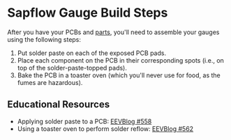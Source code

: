 # Sapflow Gauge Build Steps

After you have your PCBs and [parts](./sapflow_gauge_parts.md), you'll need to assemble your gauges using the following steps:

1. Put solder paste on each of the exposed PCB pads.
2. Place each component on the PCB in their corresponding spots (i.e., on top of the solder-paste-topped pads).
3. Bake the PCB in a toaster oven (which you'll never use for food, as the fumes are hazardous).

## Educational Resources
- Applying solder paste to a PCB: [EEVBlog #558](https://www.youtube.com/watch?v=M_rO6oPVsws)
- Using a toaster oven to perform solder reflow: [EEVBlog #562](https://www.youtube.com/watch?v=JA-vi2iQ5vA)